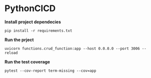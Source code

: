 # PythonCICD

**Install project dependecies**

`pip install -r requirements.txt`

**Run the prject**

`uvicorn functions.crud_function:app --host 0.0.0.0 --port 3006 --reload`

**Run the test coverage**

`pytest --cov-report term-missing --cov=app `

